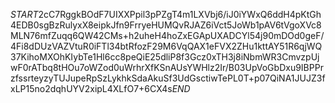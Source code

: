 $START$2cC7RggkBOdF7UIXXPpil3pPZgT4m1LXVbj6/iJ0iYWxQ6ddH4pKtGh4EDB0sgBzRulyxX8eipkJfn9FrryeHUMQvRJAZ6iVct5JoWb1pAV6tVgoXVc8MLN76mfZuqq6QW42CMs+h2uheH4hoZxEGApUXADCYl54j90mDOd0geF/4Fi8dDUzVAZVtuR0iFTl34btRfozF29M6VqQAX1eFVX2ZHu1kttAY51R6qjWQ37KihoMXOhKIybTe1Hl6cc8peQiE25dliP8f3Gcz0xTH3j8iNbmWR3CmvzpUjwF0rATbq8tHOu7oWZod0uWrhrXfKSnAUsYWHlz2Ir/B03UpVoGbDxu9IBPPrzfssrteyzyTUJupeRpSzLykhkSdaAkuSf3UdGsctiwTePL0T+p07QiNA1JUJZ3fxLP15no2dqhUYV2xipL4XLfO7+6CX4s$END$